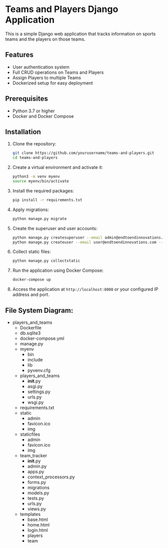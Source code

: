 # Teams and Players Django Application

This is a simple Django web application that tracks information on sports teams and the players on those teams.

## Features

- User authentication system
- Full CRUD operations on Teams and Players
- Assign Players to multiple Teams
- Dockerized setup for easy deployment

## Prerequisites

- Python 3.7 or higher
- Docker and Docker Compose

## Installation

1. Clone the repository:

    ```bash
    git clone https://github.com/yourusername/teams-and-players.git
    cd teams-and-players
    ```

2. Create a virtual environment and activate it:

    ```bash
    python3 -m venv myenv
    source myenv/bin/activate
    ```

3. Install the required packages:

    ```bash
    pip install -r requirements.txt
    ```

4. Apply migrations:

    ```bash
    python manage.py migrate
    ```

5. Create the superuser and user accounts:

    ```bash
    python manage.py createsuperuser --email admin@endtoendinnovations.com --username admin
    python manage.py createuser --email user@endtoendinnovations.com --username user
    ```

6. Collect static files:

    ```bash
    python manage.py collectstatic
    ```

7. Run the application using Docker Compose:

    ```bash
    docker-compose up
    ```

8. Access the application at `http://localhost:8000` or your configured IP address and port.



## File System Diagram:

- players_and_teams
    - Dockerfile
    - db.sqlite3
    - docker-compose.yml
    - manage.py
    - myenv
        - bin
        - include
        - lib
        - pyvenv.cfg
    - players_and_teams
        - __init__.py
        - asgi.py
        - settings.py
        - urls.py
        - wsgi.py
    - requirements.txt
    - static
        - admin
        - favicon.ico
        - img
    - staticfiles
        - admin
        - favicon.ico
        - img
    - team_tracker
        - __init__.py
        - admin.py
        - apps.py
        - context_processors.py
        - forms.py
        - migrations
        - models.py
        - tests.py
        - urls.py
        - views.py
    - templates
        - base.html
        - home.html
        - login.html
        - players
        - team
